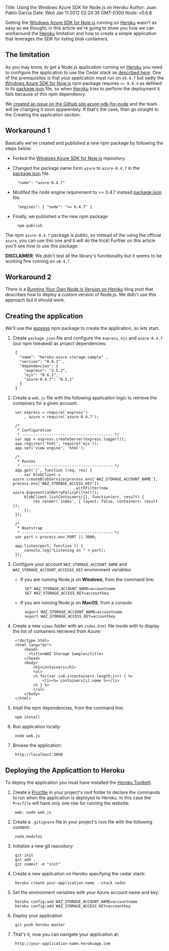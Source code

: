 Title: Using the Windows Azure SDK for Node.js on Heroku
Author: Juan Pablo Garcia
Date: Wed Jan 11 2012 02:24:35 GMT-0300
Node: v0.6.6

Getting the [Windows Azure SDK for Noje.js](https://github.com/WindowsAzure/azure-sdk-for-Node) running on [Heroku](http://www.heroku.com/) wasn't as easy as we thought, in this article we're going to show you how we can workaround the [Heroku](http://www.heroku.com/) limitation and how to create a simple application that leverages the SDK for listing blob containers. 

## The limitation

As you may know, to get a Node.js application running on [Heroku](http://www.heroku.com/) you need to configure the application to use the Cedar stack as [described here](http://devcenter.heroku.com/articles/node-js). One of the prerequisites is that your application must run on `v0.4.7` but sadly the [Windows Azure SDK for Noje.js](https://github.com/WindowsAzure/azure-sdk-for-Node) npm package requires `>= 0.6.4` as defined in its [package.json](https://github.com/WindowsAzure/azure-sdk-for-node/blob/master/package.json) file, so when [Heroku](http://www.heroku.com/) tries to perform the deployment it fails because of this npm dependency.

We [created an issue on the Github site azure-sdk-for-node](https://github.com/WindowsAzure/azure-sdk-for-node/issues/29) and the team will be changing it soon apparentely. If that's the case, then go straight to the Creating the application section.

## Workaround 1

Basically we've created and published a new npm package by following the steps below:

* Forked the [Windows Azure SDK for Noje.js](https://github.com/WindowsAzure/azure-sdk-for-Node) repository.
* Changed the package name form `azure` to `azure-0.4.7` in the [package.json](https://github.com/WindowsAzure/azure-sdk-for-node/blob/master/package.json) file.

		"name": "azure-0.4.7"

* Modifed the node engine requirement to >= 0.4.7 instead [package.json](https://github.com/WindowsAzure/azure-sdk-for-node/blob/master/package.json) file.

		"engines": { "node": ">= 0.4.7" }

* Finally, we published a the new npm package

		npm publish

The npm `azure-0.4.7` package is public, so instead of the using the official `azure`, you can use this one and it will do the trick! Further on this article you'll see how to use this package.

**DISCLAIMER**: We didn't test all the library's functionality but it seems to be working fine running on `v0.4.7`.

## Workaround 2

There is a [Running Your Own Node.js Version on Heroku](http://blog.superpat.com/2011/11/15/running-your-own-node-js-version-on-heroku/) blog post that describes how to deploy a custom version of Node.js. We didn't use this approach but it should work.

## Creating the application

We'll use the [express](http://expressjs.com/) npm package to create the application, so lets start.

1. Create `package.json` file and configure the `express`, `ejs` and `azure-0.4.7` (our npm tweaked) as project dependencies: 

		{
		  "name": "heroku-azure-storage-sample" ,
		  "version": "0.0.1" ,
		  "dependencies": {
		    "express": "2.5.2",
		    "ejs": "0.6.1",
		    "azure-0.4.7": "0.5.1"
		  }
		}

2. Create a `web.js` file with the following application logic to retrieve the containers for a given account:

		var express	= require('express')
			, azure	= require('azure-0.4.7');
		
		/*
		 * Configuration
		 * ---------------------------------------- */
		var app = express.createServer(express.logger());
		app.register('html', require('ejs'));
		app.set('view engine', 'html');

		/*
		 * Routes
		 * ---------------------------------------- */
		app.get('/', function (req, res) {
			var blobClient = azure.createBlobService(process.env['WAZ_STORAGE_ACCOUNT_NAME'], process.env['WAZ_STORAGE_ACCESS_KEY'])
								  .withFilter(new azure.ExponentialRetryPolicyFilter());
			blobClient.listContainers({}, function(err, result) {
				res.render('index', { layout: false, containers: result });
			});			
		});

		/*
		 * Bootstrap
		 * ---------------------------------------- */
		var port = process.env.PORT || 3000;

		app.listen(port, function () {
			console.log("Listening on " + port);
		});		

3. Configure your account `WAZ_STORAGE_ACCOUNT_NAME` and `WAZ_STORAGE_ACCOUNT_ACCESSS_KEY` environment variables:

	* If you are running Node.js on **Windows**, from the command line:
		
			SET WAZ_STORAGE_ACCOUNT_NAME=accountname
			SET WAZ_STORAGE_ACCESS_KEY=accountkey

	* If you are running Node.js on **MacOS**, from a console:
		
			export WAZ_STORAGE_ACCOUNT_NAME=accountname
			export WAZ_STORAGE_ACCESS_KEY=accountkey
	
4. Create a new `views` folder with an `index.html` file inside with to display the list of containers retrieved from Azure:

		<!doctype html>
		<html lang="en">
			<head>
			  <title>WAZ Storage Sample</title>
			</head>
			<body>
				<h1>Containers</h1>
				<ul>
				<% for(var i=0;i<containers.length;i++) { %>
					<li><%= containers[i].name %></li>
				<% } %>
				</ul>
			</body>
		</html>

5. Intall the npm dependencies, from the command line:

		npm install

6. Run application locally:

		node web.js

7. Browse the application:

		http://localhost:3000
 
## Deploying the Applicattion to Heroku

To deploy the application you must have installed the [Heroku Toolbelt](http://devcenter.heroku.com/articles/quickstart). 

1. Create a [Procfile](http://devcenter.heroku.com/articles/procfile) in your project's root folder to declare the commands to run when the application is deployed to Heroku. In this case the `Procfile` will have only one row for running the website:

		web: node web.js

2. Create a `.gitignore` file in your project's root file with the following content:

		node_modules

3. Initialize a new git repository:

		git init
		git add .
		git commit -m "init"

4. Create a new application on Heroku specifying the cedar stack:
	
		heroku create your-application-name --stack cedar

5. Set the environment variables with your Azure account name and key:

		heroku config:add WAZ_STORAGE_ACCOUNT_NAME=accountname
		heroku config:add WAZ_STORAGE_ACCESS_KEY=accountkey

6. Deploy your application

		git push heroku master

6. That's it, now you can navigate your application at:

		http://your-application-name.herokuapp.com